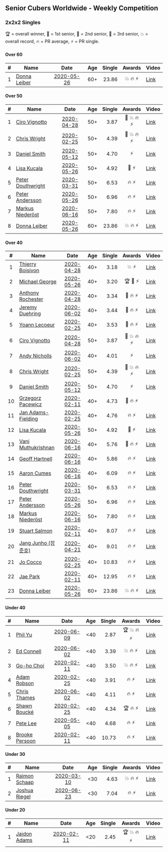 ## Senior Cubers Worldwide - Weekly Competition
### 2x2x2 Singles

🏆 = overall winner, 🥇 = 1st senior, 🥈 = 2nd senior, 🥉 = 3rd senior, 💥 = overall record, 🔥 = PR average, ⚡ = PR single.

#### Over 60

| # | Name | Date | Age | Single | Awards | Video |
| :--: | -- | :--: | :--: | --: | :--: | -- |
| 1 | [Donna Leiber](../../persons/donna_leiber/222.md) | [2020-05-26](2020-05-26.md) | 60+ | 23.86 | 💥 🔥 ⚡ | [Link](https://www.facebook.com/events/688407551989463/permalink/690853598411525/) |

#### Over 50

| # | Name | Date | Age | Single | Awards | Video |
| :--: | -- | :--: | :--: | --: | :--: | -- |
| 1 | [Ciro Vignotto](../../persons/ciro_vignotto/222.md) | [2020-04-28](2020-04-28.md) | 50+ | 3.87 | 🥈 💥 🔥 ⚡ | [Link](https://www.facebook.com/events/535188653858103/permalink/535791083797860/) |
| 2 | [Chris Wright](../../persons/chris_wright/222.md) | [2020-02-25](2020-02-25.md) | 50+ | 4.39 | 🥈 💥 🔥 ⚡ | [Link](https://www.facebook.com/events/2972213492840148/permalink/2980258662035631/) |
| 3 | [Daniel Smith](../../persons/daniel_smith/222.md) | [2020-05-12](2020-05-12.md) | 50+ | 4.70 | ⚡ | [Link](https://www.facebook.com/events/546188069600739/permalink/549592292593650/) |
| 4 | [Lisa Kucala](../../persons/lisa_kucala/222.md) | [2020-05-26](2020-05-26.md) | 50+ | 4.92 | 🥉 ⚡ | [Link](https://www.facebook.com/events/688407551989463/permalink/691370505026501/) |
| 5 | [Peter Douthwright](../../persons/peter_douthwright/222.md) | [2020-03-31](2020-03-31.md) | 50+ | 6.53 | 🔥 ⚡ | [Link](https://www.facebook.com/events/637372103486119/permalink/641080066448656/) |
| 6 | [Peter Andersson](../../persons/peter_andersson/222.md) | [2020-05-26](2020-05-26.md) | 50+ | 6.96 | 🔥 ⚡ | [Link](https://www.facebook.com/events/688407551989463/permalink/690673085096243/) |
| 7 | [Markus Niederöst](../../persons/markus_niederost/222.md) | [2020-06-16](2020-06-16.md) | 50+ | 7.80 | 🔥 ⚡ | [Link](https://www.facebook.com/events/604103587178706/permalink/608554836733581/) |
| 8 | [Donna Leiber](../../persons/donna_leiber/222.md) | [2020-05-26](2020-05-26.md) | 60+ | 23.86 | 💥 🔥 ⚡ | [Link](https://www.facebook.com/events/688407551989463/permalink/690853598411525/) |

#### Over 40

| # | Name | Date | Age | Single | Awards | Video |
| :--: | -- | :--: | :--: | --: | :--: | -- |
| 1 | [Thierry Boisivon](../../persons/thierry_boisivon/222.md) | [2020-04-28](2020-04-28.md) | 40+ | 3.18 | 💥 ⚡ | [Link](https://www.facebook.com/events/535188653858103/permalink/536874390356196/) |
| 2 | [Michael George](../../persons/michael_george/222.md) | [2020-05-26](2020-05-26.md) | 40+ | 3.20 | 🏆 🥇 ⚡ | [Link](https://www.facebook.com/events/688407551989463/permalink/691880678308817/) |
| 3 | [Anthony Rochester](../../persons/anthony_rochester/222.md) | [2020-04-28](2020-04-28.md) | 40+ | 3.34 | 🥉 🔥 ⚡ | [Link](https://www.facebook.com/events/535188653858103/permalink/535220337188268/) |
| 4 | [Jeremy Duehring](../../persons/jeremy_duehring/222.md) | [2020-06-02](2020-06-02.md) | 40+ | 3.44 | 🥈 🔥 ⚡ | [Link](https://www.facebook.com/events/3373950429496747/permalink/3374457722779351/) |
| 5 | [Yoann Lecoeur](../../persons/yoann_lecoeur/222.md) | [2020-02-25](2020-02-25.md) | 40+ | 3.53 | 🥉 🔥 ⚡ | [Link](https://www.facebook.com/events/2972213492840148/permalink/2982133431848154/) |
| 6 | [Ciro Vignotto](../../persons/ciro_vignotto/222.md) | [2020-04-28](2020-04-28.md) | 50+ | 3.87 | 🥈 💥 🔥 ⚡ | [Link](https://www.facebook.com/events/535188653858103/permalink/535791083797860/) |
| 7 | [Andy Nicholls](../../persons/andy_nicholls/222.md) | [2020-06-02](2020-06-02.md) | 40+ | 4.01 | ⚡ | [Link](https://www.facebook.com/events/3373950429496747/permalink/3374555602769563/) |
| 8 | [Chris Wright](../../persons/chris_wright/222.md) | [2020-02-25](2020-02-25.md) | 50+ | 4.39 | 🥈 💥 🔥 ⚡ | [Link](https://www.facebook.com/events/2972213492840148/permalink/2980258662035631/) |
| 9 | [Daniel Smith](../../persons/daniel_smith/222.md) | [2020-05-12](2020-05-12.md) | 50+ | 4.70 | ⚡ | [Link](https://www.facebook.com/events/546188069600739/permalink/549592292593650/) |
| 10 | [Grzegorz Pacewicz](../../persons/grzegorz_pacewicz/222.md) | [2020-02-11](2020-02-11.md) | 40+ | 4.73 | 🥉 🔥 ⚡ | |
| 11 | [Jan Adams-Fielding](../../persons/jan_adams_fielding/222.md) | [2020-02-25](2020-02-25.md) | 40+ | 4.76 | 🔥 ⚡ | [Link](https://www.facebook.com/events/2972213492840148/permalink/2982607318467432/) |
| 12 | [Lisa Kucala](../../persons/lisa_kucala/222.md) | [2020-05-26](2020-05-26.md) | 50+ | 4.92 | 🥉 ⚡ | [Link](https://www.facebook.com/events/688407551989463/permalink/691370505026501/) |
| 13 | [Vani Muthukrishnan](../../persons/vani_muthukrishnan/222.md) | [2020-06-16](2020-06-16.md) | 40+ | 5.76 | 🥉 🔥 ⚡ | [Link](https://www.facebook.com/events/604103587178706/permalink/604854257103639/) |
| 14 | [Geoff Hartnell](../../persons/geoff_hartnell/222.md) | [2020-06-16](2020-06-16.md) | 40+ | 5.86 | 🔥 ⚡ | [Link](https://www.facebook.com/events/604103587178706/permalink/605594297029635/) |
| 15 | [Aaron Cumes](../../persons/aaron_cumes/222.md) | [2020-06-16](2020-06-16.md) | 40+ | 6.09 | 🔥 ⚡ | [Link](https://www.facebook.com/events/604103587178706/permalink/604172153838516/) |
| 16 | [Peter Douthwright](../../persons/peter_douthwright/222.md) | [2020-03-31](2020-03-31.md) | 50+ | 6.53 | 🔥 ⚡ | [Link](https://www.facebook.com/events/637372103486119/permalink/641080066448656/) |
| 17 | [Peter Andersson](../../persons/peter_andersson/222.md) | [2020-05-26](2020-05-26.md) | 50+ | 6.96 | 🔥 ⚡ | [Link](https://www.facebook.com/events/688407551989463/permalink/690673085096243/) |
| 18 | [Markus Niederöst](../../persons/markus_niederost/222.md) | [2020-06-16](2020-06-16.md) | 50+ | 7.80 | 🔥 ⚡ | [Link](https://www.facebook.com/events/604103587178706/permalink/608554836733581/) |
| 19 | [Stuart Salmon](../../persons/stuart_salmon/222.md) | [2020-02-11](2020-02-11.md) | 40+ | 8.07 | 🔥 ⚡ | [Link](https://www.facebook.com/events/176704156956327/permalink/181182663175143/) |
| 20 | [Jang Junho (장준호)](../../persons/jang_junho/222.md) | [2020-04-21](2020-04-21.md) | 40+ | 9.01 | 🔥 ⚡ | [Link](https://www.facebook.com/events/880278499062375/permalink/884489028641322/) |
| 21 | [Jo Cocco](../../persons/jo_cocco/222.md) | [2020-02-25](2020-02-25.md) | 40+ | 10.83 | 🔥 ⚡ | [Link](https://www.facebook.com/events/2972213492840148/permalink/2981767918551372/) |
| 22 | [Jae Park](../../persons/jae_park/222.md) | [2020-02-11](2020-02-11.md) | 40+ | 12.95 | 🔥 ⚡ | [Link](https://www.facebook.com/events/176704156956327/permalink/177449880215088/) |
| 23 | [Donna Leiber](../../persons/donna_leiber/222.md) | [2020-05-26](2020-05-26.md) | 60+ | 23.86 | 💥 🔥 ⚡ | [Link](https://www.facebook.com/events/688407551989463/permalink/690853598411525/) |

#### Under 40

| # | Name | Date | Age | Single | Awards | Video |
| :--: | -- | :--: | :--: | --: | :--: | -- |
| 1 | [Phil Yu](../../persons/phil_yu/222.md) | [2020-06-09](2020-06-09.md) | <40 | 2.87 | 🏆 💥 🔥 ⚡ | [Link](https://www.facebook.com/events/903549840109576/permalink/904458400018720/) |
| 2 | [Ed Connell](../../persons/ed_connell/222.md) | [2020-06-02](2020-06-02.md) | <40 | 3.39 | 💥 🔥 ⚡ | [Link](https://www.facebook.com/events/3373950429496747/permalink/3381586012066522/) |
| 3 | [Go-ho Choi](../../persons/go_ho_choi/222.md) | [2020-02-11](2020-02-11.md) | <40 | 3.50 | 💥 🔥 ⚡ | [Link](https://www.facebook.com/events/176704156956327/permalink/178287783464631/) |
| 4 | [Adam Robson](../../persons/adam_robson/222.md) | [2020-02-25](2020-02-25.md) | <40 | 3.91 | 🔥 ⚡ | [Link](https://www.facebook.com/events/2972213492840148/permalink/2979462932115204/) |
| 5 | [Chris Thames](../../persons/chris_thames/222.md) | [2020-06-02](2020-06-02.md) | <40 | 4.11 | 🔥 ⚡ | [Link](https://www.facebook.com/events/3373950429496747/permalink/3377868829104907/) |
| 6 | [Shawn Boucké](../../persons/shawn_boucke/222.md) | [2020-02-25](2020-02-25.md) | <40 | 4.34 | 🏆 🔥 ⚡ | [Link](https://www.facebook.com/events/2972213492840148/permalink/2975010722560425/) |
| 7 | [Pete Lee](../../persons/pete_lee/222.md) | [2020-05-05](2020-05-05.md) | <40 | 4.68 | 🔥 ⚡ | [Link](https://www.facebook.com/events/3313106775587396/permalink/3316052955292778/) |
| 8 | [Brooke Persoon](../../persons/brooke_persoon/222.md) | [2020-02-11](2020-02-11.md) | <40 | 10.73 | 🔥 ⚡ | [Link](https://www.facebook.com/events/176704156956327/permalink/181292296497513/) |

#### Under 30

| # | Name | Date | Age | Single | Awards | Video |
| :--: | -- | :--: | :--: | --: | :--: | -- |
| 1 | [Raimon Schaap](../../persons/raimon_schaap/222.md) | [2020-03-10](2020-03-10.md) | <30 | 4.63 | 💥 🔥 ⚡ | [Link](https://www.facebook.com/events/654143022005686/permalink/657641461655842/) |
| 2 | [Joshua Riegel](../../persons/joshua_riegel/222.md) | [2020-06-23](2020-06-23.md) | <30 | 7.04 | 🔥 ⚡ | [Link](https://www.facebook.com/events/722150235200875/permalink/725673131515252/) |

#### Under 20

| # | Name | Date | Age | Single | Awards | Video |
| :--: | -- | :--: | :--: | --: | :--: | -- |
| 1 | [Jaidon Adams](../../persons/jaidon_adams/222.md) | [2020-02-11](2020-02-11.md) | <20 | 2.45 | 🏆 💥 🔥 ⚡ | [Link](https://www.facebook.com/events/176704156956327/permalink/180633799896696/) |


<!-- Global site tag (gtag.js) - Google Analytics -->
<script async src="https://www.googletagmanager.com/gtag/js?id=UA-86348435-3"></script>
<script>window.dataLayer = window.dataLayer || []; function gtag() {dataLayer.push(arguments);} gtag('js', new Date()); gtag('config', 'UA-86348435-3');</script>
